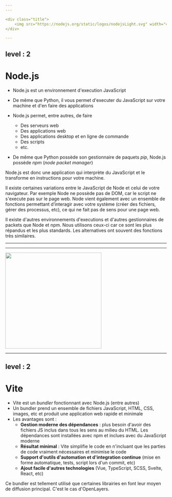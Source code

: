 ```yaml
---
---

<div class="title">
    <img src="https://nodejs.org/static/logos/nodejsLight.svg" width="400px">
</div>

---
```

level : 2
---
# Node.js

- Node.js est un environnement d'execution JavaScript

- De même que Python, il vous permet d'executer du JavaScript sur votre machine et d'en faire des applications

- Node.js permet, entre autres, de faire
    - Des serveurs web
    - Des applications web
    - Des applications desktop et en ligne de commande
    - Des scripts
    - etc.

- De même que Python possède son gestionnaire de paquets *pip*, Node.js possède *npm* (*node packet manager*)

<div class="handout_notes">
Node.js est donc une application qui interprète du JavaScript et le transforme en instructions pour votre machine. 

Il existe certaines variations entre le JavaScript de Node et celui de votre navigateur. Par exemple Node ne possède pas de DOM, car le script ne s'execute pas sur le page web. Node vient également avec un ensemble de fonctions permettant d’interagir avec votre système (créer des fichiers, gérer des processus, etc), ce qui ne fait pas de sens pour une page web.

Il existe d'autres environnements d'executions et d'autres gestionnaires de packets que Node et npm. Nous utilisons ceux-ci car ce sont les plus répandus et les plus standards. Les alternatives ont souvent des fonctions très similaires.
</div>


---
---

<div class="title">
    <img src="https://vite.dev/logo.svg" width="300px">
</div>

---
level : 2
---
# Vite

- Vite est un *bundler* fonctionnant avec Node.js (entre autres)
- Un bundler prend un ensemble de fichiers JavaScript, HTML, CSS, images, etc et produit une application web rapide et minimale
- Les avantages sont :
    - **Gestion moderne des dépendances** : plus besoin d'avoir des fichiers JS inclus dans tous les sens au milieu du HTML. Les dépendances sont installées avec npm et inclues avec du JavaScript moderne
    - **Résultat minimal** : Vite simplifie le code en n'incluant que les parties de code vraiment nécessaires et minimise le code
    - **Support d'outils d'automation et d'integration continue** (mise en forme automatique, tests, script lors d'un commit, etc)
    - **Ajout facile d'autres technologies** (Vue, TypeScript, SCSS, Svelte, React, etc)

Ce bundler est tellement utilisé que certaines librairies en font leur moyen de diffusion principal. C'est le cas d'OpenLayers.